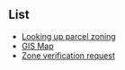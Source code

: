 ## List
- [Looking up parcel zoning](https://dsconline.cityofhenderson.com/energov_prod/selfservice#/search)
- [GIS Map](http://maps.cityofhenderson.com/public/zoning/zoning.html)
- [Zone verification request](https://www.cityofhenderson.com/docs/default-source/community-development-docs/application-forms/zoning-verification-letter-request.pdf)
